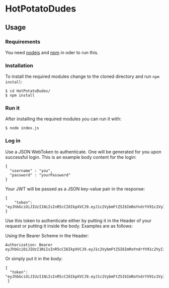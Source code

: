 # HotPotatoDudes
## Usage
### Requirements
You need [nodejs](https://nodejs.org/en/) and [npm](https://www.npmjs.com/get-npm) in oder to run this. 
### Installation
To install the required modules change to the cloned directory and run ```npm
install```:
```
$ cd HotPotatoDudes/
$ npm install
```
### Run it
After installing the required modules you can run it with:
```
$ node index.js
```

### Log in
Use a JSON WebToken to authenticate. One will be generated for you upon successful login.
This is an example body content for the login:
```
{
  "username" : "you",
  "password" : "yourPassword"
}
```


Your JWT will be passed as a JSON key-value pair in the response:
```
{
    "token": "eyJhbGciOiJIUzI1NiIsInR5cCI6IkpXVCJ9.eyJ1c2VybmFtZSI6ImRoYndrYV91c2VyIiwicGFzc3dvcmQiOiJha204OTkwIiwiaWF0IjoxNTAxNTIxNzk4fQ.RjFmTpIuEl9c_RKpK2wIKvp4ik1w7rK5pXRM9mSde14"
}
```


Use this token to authenticate either by putting it in the Header of your request or putting it inside the body.
Examples are as follows:

Using the Bearer Scheme in the Header:
```
Authorization: Bearer eyJhbGciOiJIUzI1NiIsInR5cCI6IkpXVCJ9.eyJ1c2VybmFtZSI6ImRoYndrYV91c2VyIiwicGFzc3dvcmQiOiJha204OTkwIiwiaWF0IjoxNTAxNTIxNzk4fQ.RjFmTpIuEl9c_RKpK2wIKvp4ik1w7rK5pXRM9mSde14
```

Or simply put it in the body:
```
{
  "token": "eyJhbGciOiJIUzI1NiIsInR5cCI6IkpXVCJ9.eyJ1c2VybmFtZSI6ImRoYndrYV91c2VyIiwicGFzc3dvcmQiOiJha204OTkwIiwiaWF0IjoxNTAxNTIxNzk4fQ.RjFmTpIuEl9c_RKpK2wIKvp4ik1w7rK5pXRM9mSde14"
 }
```

